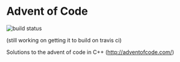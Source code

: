 # Advent of Code
![build status](https://travis-ci.org/arnokamphuis/AdventOfCode.svg?branch=master)

(still working on getting it to build on travis ci)

Solutions to the advent of code in C++ (http://adventofcode.com/)

